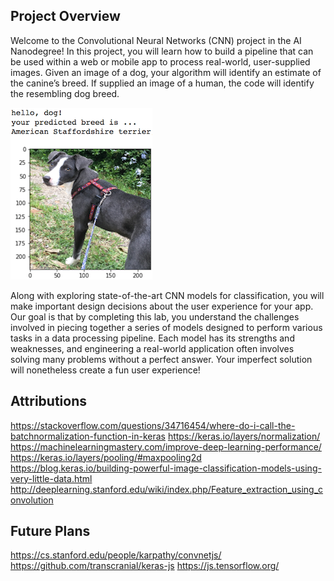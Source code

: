 [//]: # (Image References)

[image1]: ./images/sample_dog_output.png "Sample Output"
[image2]: ./images/vgg16_model.png "VGG-16 Model Keras Layers"
[image3]: ./images/vgg16_model_draw.png "VGG16 Model Figure"


## Project Overview

Welcome to the Convolutional Neural Networks (CNN) project in the AI Nanodegree! In this project, you will learn how to build a pipeline that can be used within a web or mobile app to process real-world, user-supplied images.  Given an image of a dog, your algorithm will identify an estimate of the canine’s breed.  If supplied an image of a human, the code will identify the resembling dog breed.  

![Sample Output][image1]

Along with exploring state-of-the-art CNN models for classification, you will make important design decisions about the user experience for your app.  Our goal is that by completing this lab, you understand the challenges involved in piecing together a series of models designed to perform various tasks in a data processing pipeline.  Each model has its strengths and weaknesses, and engineering a real-world application often involves solving many problems without a perfect answer.  Your imperfect solution will nonetheless create a fun user experience!


## Attributions

https://stackoverflow.com/questions/34716454/where-do-i-call-the-batchnormalization-function-in-keras
https://keras.io/layers/normalization/
https://machinelearningmastery.com/improve-deep-learning-performance/
https://keras.io/layers/pooling/#maxpooling2d
https://blog.keras.io/building-powerful-image-classification-models-using-very-little-data.html
http://deeplearning.stanford.edu/wiki/index.php/Feature_extraction_using_convolution

## Future Plans
https://cs.stanford.edu/people/karpathy/convnetjs/
https://github.com/transcranial/keras-js
https://js.tensorflow.org/
